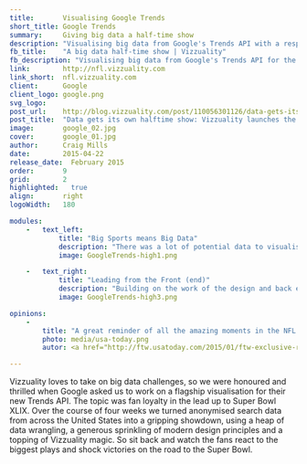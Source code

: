 ```yaml
---
title:       Visualising Google Trends 
short_title: Google Trends
summary: 	 Giving big data a half-time show
description: "Visualising big data from Google's Trends API with a responsive web application"
fb_title:    "A big data half-time show | Vizzuality"
fb_description: "Visualising big data from Google's Trends API for the 2014-15 NFL season"
link:        http://nfl.vizzuality.com
link_short:  nfl.vizzuality.com
client:      Google
client_logo: google.png
svg_logo:     
post_url:    http://blog.vizzuality.com/post/110056301126/data-gets-its-own-halftime-show-vizzuality
post_title:  "Data gets its own halftime show: Vizzuality launches the new Google Trends API"
image:       google_02.jpg
cover:       google_01.jpg
author:      Craig Mills
date:        2015-04-22
release_date:  February 2015
order:       9
grid:        2
highlighted:   true
align:       right
logoWidth:   180

modules:
    -   text_left:
            title: "Big Sports means Big Data"
            description: "There was a lot of potential data to visualise, so our first challenge was to identify the most important pieces needed to tell the story of the season. With this in hand we worked in the back end to make sure we didn’t overwhelm the browser with data, which would lead to slow, lagged performance, ultimately compromising the vision of the designers and partners. Design is also important here, with a clear and vivid design making the overall story engaging and simple to understand, while also allowing the key moments to stand out."
            image: GoogleTrends-high1.png 

    -   text_right: 
            title: "Leading from the Front (end)"
            description: "Building on the work of the design and back end teams, our engineers innovated with a number of different languages (including SVG to animate D3.js) to achieve the performace, responsiveness and quality that we wanted from the front end application. By using these languages in new ways we can unleash the full vision and proposal put forward in the sketches and wireframes, delivering a great experience whether you're looking on your phone or your desktop."
            image: GoogleTrends-high3.png

opinions:
    -
        title: "A great reminder of all the amazing moments in the NFL this year including Manning’s record, Odell Beckham Jr.’s catch and more."
        photo: media/usa-today.png
        autor: <a href="http://ftw.usatoday.com/2015/01/ftw-exclusive-remember-the-great-storylines-of-the-2014-nfl-season-through-googles-data">Nina Mandell, USA Today</a>

---
```

Vizzuality loves to take on big data challenges, so we were honoured and thrilled when Google asked us to work on a flagship visualisation for their new Trends API. The topic was fan loyalty in the lead up to Super Bowl XLIX. Over the course of four weeks we turned anonymised search data from across the United States into a gripping showdown, using a heap of data wrangling, a generous sprinkling of modern design principles and a topping of Vizzuality magic. So sit back and watch the fans react to the biggest plays and shock victories on the road to the Super Bowl.  
